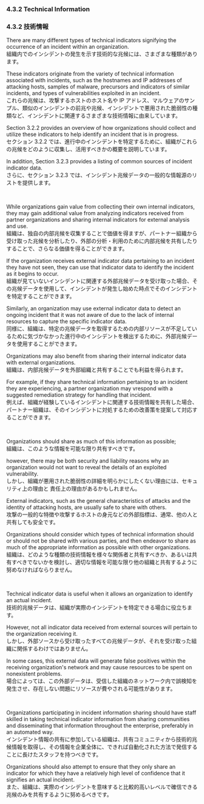 ### 4.3.2 Technical Information
### 4.3.2 技術情報

There are many different types of technical indicators signifying the occurrence of an incident within an organization.  
組織内でのインシデントの発生を示す技術的な兆候には、さまざまな種類があります。 

These indicators originate from the variety of technical information associated with incidents, such as the hostnames and IP addresses of attacking hosts, samples of malware, precursors and indicators of similar incidents, and types of vulnerabilities exploited in an incident.  
これらの兆候は、攻撃するホストのホスト名や IP アドレス、マルウェアのサンプル、類似のインシデントの前兆や兆候、インシデントで悪用された脆弱性の種類など、インシデントに関連するさまざまな技術情報に由来しています。 

Section 3.2.2 provides an overview of how organizations should collect and utilize these indicators to help identify an incident that is in progress.  
セクション 3.2.2 では、進行中のインシデントを特定するために、組織がこれらの兆候をどのように収集し、活用すべきかの概要を説明しています。

In addition, Section 3.2.3 provides a listing of common sources of incident indicator data.  
さらに、セクション 3.2.3 では、インシデント兆候データの一般的な情報源のリストを提供します。 

<br/>

While organizations gain value from collecting their own internal indicators, they may gain additional value from analyzing indicators received from partner organizations and sharing internal indicators for external analysis and use.  
組織は、独自の内部兆候を収集することで価値を得ますが、パートナー組織から受け取った兆候を分析したり、外部の分析・利用のために内部兆候を共有したりすることで、さらなる価値を得ることができます。

If the organization receives external indicator data pertaining to an incident they have not seen, they can use that indicator data to identify the incident as it begins to occur.  
組織が見ていないインシデントに関連する外部兆候データを受け取った場合、その兆候データを使用して、インシデントが発生し始めた時点でそのインシデントを特定することができます。 

Similarly, an organization may use external indicator data to detect an ongoing incident that it was not aware of due to the lack of internal resources to capture the specific indicator data.  
同様に、組織は、特定の兆候データを取得するための内部リソースが不足しているために気づかなかった進行中のインシデントを検出するために、外部兆候データを使用することができます。 

Organizations may also benefit from sharing their internal indicator data with external organizations.  
組織は、内部兆候データを外部組織と共有することでも利益を得られます。 

For example, if they share technical information pertaining to an incident they are experiencing, a partner organization may vrespond with a suggested remediation strategy for handling that incident.  
例えば、組織が経験しているインシデントに関連する技術情報を共有した場合、パートナー組織は、そのインシデントに対処するための改善策を提案して対応することができます。 

<br/>
 
Organizations should share as much of this information as possible;  
組織は、このような情報を可能な限り共有すべきです。

however, there may be both security and liability reasons why an organization would not want to reveal the details of an exploited vulnerability.  
しかし、組織が悪用された脆弱性の詳細を明らかにしたくない理由には、セキュリティ上の理由と 責任上の理由があるかもしれません。

External indicators, such as the general characteristics of attacks and the identity of attacking hosts, are usually safe to share with others.  
攻撃の一般的な特徴や攻撃するホストの身元などの外部指標は、通常、他の人と共有しても安全です。

Organizations should consider which types of technical information should or should not be shared with various parties, and then endeavor to share as much of the appropriate information as possible with other organizations.  
組織は、どのような種類の技術情報を様々な関係者と共有すべきか、あるいは共有すべきでないかを検討し、適切な情報を可能な限り他の組織と共有するように努めなければならりません。

<br/>

Technical indicator data is useful when it allows an organization to identify an actual incident.  
技術的兆候データは、組織が実際のインシデントを特定できる場合に役立ちます。 

However, not all indicator data received from external sources will pertain to the organization receiving it.  
しかし、外部ソースから受け取ったすべての兆候データが、それを受け取った組織に関係するわけではありません。

In some cases, this external data will generate false positives within the receiving organization's network and may cause resources to be spent on nonexistent problems.  
場合によっては、この外部データは、受信した組織のネットワーク内で誤検知を発生させ、存在しない問題にリソースが費やされる可能性があります。 

<br/>

Organizations participating in incident information sharing should have staff skilled in taking technical indicator information from sharing communities and disseminating that information throughout the enterprise, preferably in an automated way.  
インシデント情報の共有に参加している組織は、共有コミュニティから技術的兆候情報を取得し、その情報を企業全体に、できれば自動化された方法で発信することに長けたスタッフを持つべきです。 

Organizations should also attempt to ensure that they only share an indicator for which they have a relatively high level of confidence that it signifies an actual incident.  
また、組織は、実際のインシデントを意味すると比較的高いレベルで確信できる兆候のみを共有するように努めるべきです。